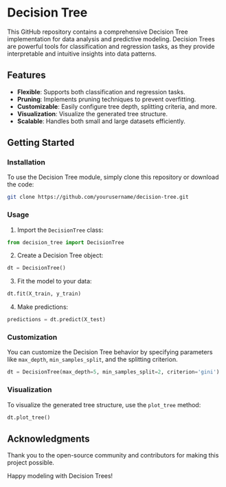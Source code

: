 # Decision Tree 

This GitHub repository contains a comprehensive Decision Tree implementation for data analysis and predictive modeling. Decision Trees are powerful tools for classification and regression tasks, as they provide interpretable and intuitive insights into data patterns.

## Features

- **Flexible**: Supports both classification and regression tasks.
- **Pruning**: Implements pruning techniques to prevent overfitting.
- **Customizable**: Easily configure tree depth, splitting criteria, and more.
- **Visualization**: Visualize the generated tree structure.
- **Scalable**: Handles both small and large datasets efficiently.

## Getting Started

### Installation

To use the Decision Tree module, simply clone this repository or download the code:

```bash
git clone https://github.com/yourusername/decision-tree.git
```

### Usage

1. Import the `DecisionTree` class:

```python
from decision_tree import DecisionTree
```

2. Create a Decision Tree object:

```python
dt = DecisionTree()
```

3. Fit the model to your data:

```python
dt.fit(X_train, y_train)
```

4. Make predictions:

```python
predictions = dt.predict(X_test)
```

### Customization

You can customize the Decision Tree behavior by specifying parameters like `max_depth`, `min_samples_split`, and the splitting criterion.

```python
dt = DecisionTree(max_depth=5, min_samples_split=2, criterion='gini')
```

### Visualization

To visualize the generated tree structure, use the `plot_tree` method:

```python
dt.plot_tree()
```

## Acknowledgments

Thank you to the open-source community and contributors for making this project possible.

Happy modeling with Decision Trees!
